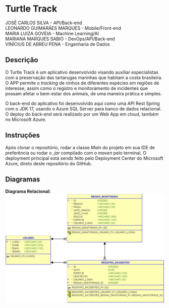 # Turtle Track

JOSÉ CARLOS SILVA - API/Back-end  
LEONARDO GUIMARÃES MARQUES - Mobile/Front-end  
MARIA LUIZA GOVEIA - Machine Learning/AI  
MARIANA MARQUES SABIO - DevOps/API/Back-end  
VINÍCIUS DE ABREU PENA - Engenharia de Dados  

## Descrição

O Turtle Track é um aplicativo desenvolvido visando auxiliar especialistas com a preservação das tartarugas marinhas que habitam a costa brasileira. O APP permite o *tracking* de ninhos de diferentes espécies em regiões de interesse, assim como o registro e monitoramento de incidentes que possam afetar o bem-estar dos animais, de uma maneira prática e simples.

O back-end do aplicativo foi desenvolvido aqui como uma API Rest Spring com o JDK 17, usando o Azure SQL Server para banco de dados relacional. O deploy do back-end será realizado por um Web App em cloud, também no Microsoft Azure.

## Instruções

Após clonar o repositório, rodar a classe _Main_ do projeto em sua IDE de preferência ou rodar o _.jar_ compilado com o _maven_ pelo terminal. O deployment principal está sendo feito pelo Deployment Center do Microsoft Azure, direto deste repositório do GitHub.

## Diagramas

**Diagrama Relacional:**  
![Diagrama Relacional](/assets/images/relacional.jpg)
